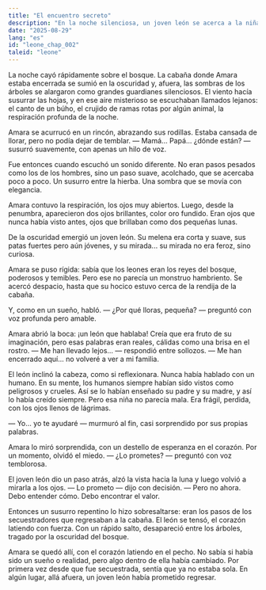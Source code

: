 ```yaml
---
title: "El encuentro secreto"
description: "En la noche silenciosa, un joven león se acerca a la niña. Entre el miedo y el asombro nace una promesa: la promesa de una ayuda que aún no sabe cómo cumplir."
date: "2025-08-29"
lang: "es"
id: "leone_chap_002"
taleid: "leone"
---
```


La noche cayó rápidamente sobre el bosque.
La cabaña donde Amara estaba encerrada se sumió en la oscuridad y, afuera, las sombras de los árboles se alargaron como grandes guardianes silenciosos. El viento hacía susurrar las hojas, y en ese aire misterioso se escuchaban llamados lejanos: el canto de un búho, el crujido de ramas rotas por algún animal, la respiración profunda de la noche.

Amara se acurrucó en un rincón, abrazando sus rodillas. Estaba cansada de llorar, pero no podía dejar de temblar.
— Mamá... Papá... ¿dónde están? — susurró suavemente, con apenas un hilo de voz.

Fue entonces cuando escuchó un sonido diferente. No eran pasos pesados como los de los hombres, sino un paso suave, acolchado, que se acercaba poco a poco.
Un susurro entre la hierba.
Una sombra que se movía con elegancia.

Amara contuvo la respiración, los ojos muy abiertos. Luego, desde la penumbra, aparecieron dos ojos brillantes, color oro fundido. Eran ojos que nunca había visto antes, ojos que brillaban como dos pequeñas lunas.

De la oscuridad emergió un joven león. Su melena era corta y suave, sus patas fuertes pero aún jóvenes, y su mirada... su mirada no era feroz, sino curiosa.

Amara se puso rígida: sabía que los leones eran los reyes del bosque, poderosos y temibles. Pero ese no parecía un monstruo hambriento. Se acercó despacio, hasta que su hocico estuvo cerca de la rendija de la cabaña.

Y, como en un sueño, habló.
— ¿Por qué lloras, pequeña? — preguntó con voz profunda pero amable.

Amara abrió la boca: ¡un león que hablaba! Creía que era fruto de su imaginación, pero esas palabras eran reales, cálidas como una brisa en el rostro.
— Me han llevado lejos... — respondió entre sollozos. — Me han encerrado aquí... no volveré a ver a mi familia.

El león inclinó la cabeza, como si reflexionara. Nunca había hablado con un humano. En su mente, los humanos siempre habían sido vistos como peligrosos y crueles. Así se lo habían enseñado su padre y su madre, y así lo había creído siempre. Pero esa niña no parecía mala. Era frágil, perdida, con los ojos llenos de lágrimas.

— Yo... yo te ayudaré — murmuró al fin, casi sorprendido por sus propias palabras.

Amara lo miró sorprendida, con un destello de esperanza en el corazón. Por un momento, olvidó el miedo.
— ¿Lo prometes? — preguntó con voz temblorosa.

El joven león dio un paso atrás, alzó la vista hacia la luna y luego volvió a mirarla a los ojos.
— Lo prometo — dijo con decisión. — Pero no ahora. Debo entender cómo. Debo encontrar el valor.

Entonces un susurro repentino lo hizo sobresaltarse: eran los pasos de los secuestradores que regresaban a la cabaña.
El león se tensó, el corazón latiendo con fuerza. Con un rápido salto, desapareció entre los árboles, tragado por la oscuridad del bosque.

Amara se quedó allí, con el corazón latiendo en el pecho. No sabía si había sido un sueño o realidad, pero algo dentro de ella había cambiado. Por primera vez desde que fue secuestrada, sentía que ya no estaba sola.
En algún lugar, allá afuera, un joven león había prometido regresar.
